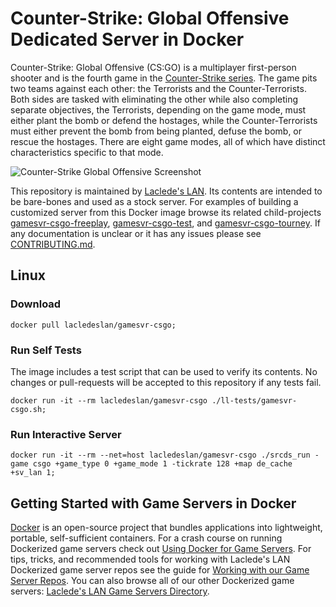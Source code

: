 # Counter-Strike: Global Offensive Dedicated Server in Docker

Counter-Strike: Global Offensive (CS:GO) is a multiplayer first-person shooter and is the fourth game in the [Counter-Strike series](https://en.wikipedia.org/wiki/Counter-Strike). The game pits two teams against each other: the Terrorists and the Counter-Terrorists. Both sides are tasked with eliminating the other while also completing separate objectives, the Terrorists, depending on the game mode, must either plant the bomb or defend the hostages, while the Counter-Terrorists must either prevent the bomb from being planted, defuse the bomb, or rescue the hostages. There are eight game modes, all of which have distinct characteristics specific to that mode.

![Counter-Strike Global Offensive Screenshot](https://raw.githubusercontent.com/LacledesLAN/gamesvr-csgo/master/.misc/screenshot.jpg "Counter-Strike Global Offensive Screenshot")

This repository is maintained by [Laclede's LAN](https://lacledeslan.com). Its contents are intended to be bare-bones and used as a stock server. For examples of building a customized server from this Docker image browse its related child-projects [gamesvr-csgo-freeplay](https://github.com/LacledesLAN/gamesvr-csgo-freeplay), [gamesvr-csgo-test](https://github.com/LacledesLAN/gamesvr-csgo-test), and [gamesvr-csgo-tourney](https://github.com/LacledesLAN/gamesvr-csgo-tourney). If any documentation is unclear or it has any issues please see [CONTRIBUTING.md](./CONTRIBUTING.md).

## Linux

### Download

```shell
docker pull lacledeslan/gamesvr-csgo;
```

### Run Self Tests

The image includes a test script that can be used to verify its contents. No changes or pull-requests will be accepted to this repository if any tests fail.

```shell
docker run -it --rm lacledeslan/gamesvr-csgo ./ll-tests/gamesvr-csgo.sh;
```

### Run Interactive Server

```shell
docker run -it --rm --net=host lacledeslan/gamesvr-csgo ./srcds_run -game csgo +game_type 0 +game_mode 1 -tickrate 128 +map de_cache +sv_lan 1;
```

## Getting Started with Game Servers in Docker

[Docker](https://docs.docker.com/) is an open-source project that bundles applications into lightweight, portable, self-sufficient containers. For a crash course on running Dockerized game servers check out [Using Docker for Game Servers](https://github.com/LacledesLAN/README.1ST/blob/master/GameServers/DockerAndGameServers.md). For tips, tricks, and recommended tools for working with Laclede's LAN Dockerized game server repos see the guide for [Working with our Game Server Repos](https://github.com/LacledesLAN/README.1ST/blob/master/GameServers/WorkingWithOurRepos.md). You can also browse all of our other Dockerized game servers: [Laclede's LAN Game Servers Directory](https://github.com/LacledesLAN/README.1ST/tree/master/GameServers).
